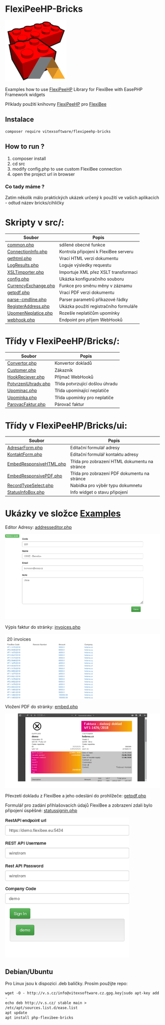 # FlexiPeeHP-Bricks
![Project Logo](https://raw.githubusercontent.com/VitexSoftware/FlexiPeeHP-Bricks/master/project-logo.png "Project Logo")

Examples how to use [FlexiPeeHP](https://github.com/Spoje-NET/FlexiPeeHP) Library for FlexiBee with EasePHP Framework widgets

Příklady použití knihovny [FlexiPeeHP](https://github.com/Spoje-NET/FlexiPeeHP) pro [FlexiBee](https://flexibee.eu/)


Instalace
----------

    composer require vitexsoftware/flexipeehp-bricks




How to run ?
------------

1) composer install
2) cd src
3) modify config.php to use custom FlexiBee connection
4) open the project url in browser


### Co tady máme ?

Zatím několik málo praktických ukázek určený k použití ve vašich aplikacích - odtud název bricks/cihličky

# Skripty v src/:

| Soubor                                                        | Popis                                 |
| ------------------------------------------------------------- | --------------------------------------|
| [common.php](src/common.php)                                  | sdílené obecné funkce
| [ConnectionInfo.php](src/ConnectionInfo.php)                  | Kontrola připojení k FlexiBee serveru   
| [gethtml.php](src/gethtml.php)                                | Vrací HTML verzi dokumentu 
| [LogResults.php](src/LogResults.php)                          | Loguje výsledky requestu      
| [XSLTimporter.php](src/XSLTimporter.php)                      | Importuje XML přez XSLT transformaci
| [config.php](src/config.php)                                  | Ukázka konfiguračního souboru 
| [CurrencyExchange.php](src/CurrencyExchange.php)              | Funkce pro směnu měny v záznamu 
| [getpdf.php](src/getpdf.php)                                  | Vrací PDF verzi dokumentu  
| [parse-cmdline.php](src/parse-cmdline.php)                    | Parser parametrů příkazové řádky
| [RegisterAddress.php](src/RegisterAddress.php)                | Ukázka použití registračního formuláře
| [UpomenNeplatice.php](src/UpomenNeplatice.php)                | Rozešle neplatičům upomínky
| [webhook.php](src/RegisterAddress.php)                        | Endpoint pro příjem WebHooků

# Třídy v FlexiPeeHP/Bricks/:

| Soubor                                                        | Popis                                 |
| ------------------------------------------------------------- | --------------------------------------|
| [Convertor.php](src/FlexiPeeHP/Bricks/Convertor.php)          | Konvertor dokladů
| [Customer.php](src/FlexiPeeHP/Bricks/Customer.php)            | Zákazník
| [HookReciever.php](src/FlexiPeeHP/Bricks/HookReciever.php)    | Příjmač WebHooků
| [PotvrzeniUhrady.php](src/FlexiPeeHP/Bricks/HookReciever.php) | Třída potvrzující došlou úhradu
| [Upominac.php](src/FlexiPeeHP/Bricks/HookReciever.php)        | Třída upomínající neplatiče
| [Upominka.php](src/FlexiPeeHP/Bricks/Upominka.php)            | Třída upomínky pro neplatiče
| [ParovacFaktur.php](src/FlexiPeeHP/Bricks/ParovacFaktur.php)  | Párovač faktur

# Třídy v FlexiPeeHP/Bricks/ui:

| Soubor                                                        | Popis                                 |
| ------------------------------------------------------------- | --------------------------------------|
| [AdresarForm.php](src/FlexiPeeHP/Bricks/ui/AdresarForm.php)   | Editační formulář adresy
| [KontaktForm.php](src/FlexiPeeHP/Bricks/ui/KontaktForm.php)   | Editační formulář kontaktu adresy
| [EmbedResponsiveHTML.php](src/FlexiPeeHP/Bricks/ui/EmbedResponsiveHTML.php)| Třída pro zobrazení HTML dokumentu na stránce 
| [EmbedResponsivePDF.php](src/FlexiPeeHP/Bricks/ui/EmbedResponsivePDF.php)  | Třída pro zobrazení PDF dokumentu na stránce 
| [RecordTypeSelect.php](src/FlexiPeeHP/Bricks/ui/RecordTypeSelect.php)      | Nabídka pro výběr typu dokumnetu 
| [StatusInfoBox.php](src/FlexiPeeHP/Bricks/ui/StatusInfoBox.php)            | Info widget o stavu připojení


Ukázky ve složce [Examples](Examples)
=====================================

Editor Adresy: [addresseditor.php](Examples/addresseditor.php)

![Výpis](https://raw.githubusercontent.com/VitexSoftware/FlexiPeeHP-Bricks/master/Examples/addresseditor.png)

Výpis faktur do stránky: [invoices.php](Examples/invoices.php)

![Výpis](https://raw.githubusercontent.com/VitexSoftware/FlexiPeeHP-Bricks/master/Examples/invoices.png)

Vložení PDF do stránky: [embed.php](Examples/embed.php)

![Vložení](https://raw.githubusercontent.com/VitexSoftware/FlexiPeeHP-Bricks/master/Examples/embed.png)

Převzetí dokladu z FlexiBee a jeho odeslání do prohlížeče: [getpdf.php](Examples/getpdf.php)

Formulář pro zadání přihlašovacích údajů FlexiBee a zobrazení zdali bylo připojení úspěšné: [statussignin.php](Examples/statussignin.php)

![Test Připojení](https://raw.githubusercontent.com/VitexSoftware/FlexiPeeHP-Bricks/master/Examples/statussignin.png)


Debian/Ubuntu
-------------

Pro Linux jsou k dispozici .deb balíčky. Prosím použijte repo:

    wget -O - http://v.s.cz/info@vitexsoftware.cz.gpg.key|sudo apt-key add -
    echo deb http://v.s.cz/ stable main > /etc/apt/sources.list.d/ease.list
    apt update
    apt install php-flexibee-bricks
